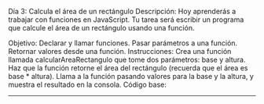 Día 3: Calcula el área de un rectángulo
Descripción:
Hoy aprenderás a trabajar con funciones en JavaScript. Tu tarea será escribir un programa que calcule el área de un rectángulo usando una función.

Objetivo:
Declarar y llamar funciones.
Pasar parámetros a una función.
Retornar valores desde una función.
Instrucciones:
Crea una función llamada calcularAreaRectangulo que tome dos parámetros: base y altura.
Haz que la función retorne el área del rectángulo (recuerda que el área es base * altura).
Llama a la función pasando valores para la base y la altura, y muestra el resultado en la consola.
Código base:
_______________________________

